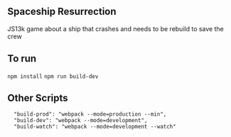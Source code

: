 ## Spaceship Resurrection

JS13k game about a ship that crashes and needs to be rebuild to save the crew

## To run

`npm install`
`npm run build-dev`

## Other Scripts

```
  "build-prod": "webpack --mode=production --min",
  "build-dev": "webpack --mode=development",
  "build-watch": "webpack --mode=development --watch"
```
